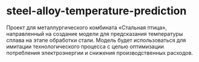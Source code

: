# steel-alloy-temperature-prediction
Проект для металлургического комбината «Стальная птица», направленный на создание модели для предсказания температуры сплава на этапе обработки стали. Модель будет использоваться для имитации технологического процесса с целью оптимизации потребления электроэнергии и снижения производственных расходов.

